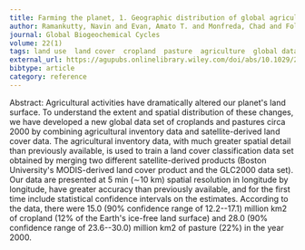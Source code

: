 ```yaml
---
title: Farming the planet, 1. Geographic distribution of global agricultural lands in the year 2000
author: Ramankutty, Navin and Evan, Amato T. and Monfreda, Chad and Foley, Jonathan A.
journal: Global Biogeochemical Cycles
volume: 22(1)
tags: land use  land cover  cropland  pasture  agriculture  global data
external_url: https://agupubs.onlinelibrary.wiley.com/doi/abs/10.1029/2007GB002952
bibtype: article
category: reference
---
```

Abstract: Agricultural activities have dramatically altered our planet's land surface. To understand the extent and spatial distribution of these changes, we have developed a new global data set of croplands and pastures circa 2000 by combining agricultural inventory data and satellite-derived land cover data. The agricultural inventory data, with much greater spatial detail than previously available, is used to train a land cover classification data set obtained by merging two different satellite-derived products (Boston University's MODIS-derived land cover product and the GLC2000 data set). Our data are presented at 5 min (∼10 km) spatial resolution in longitude by longitude, have greater accuracy than previously available, and for the first time include statistical confidence intervals on the estimates. According to the data, there were 15.0 (90\% confidence range of 12.2--17.1) million km2 of cropland (12\% of the Earth's ice-free land surface) and 28.0 (90\% confidence range of 23.6--30.0) million km2 of pasture (22\%) in the year 2000.
